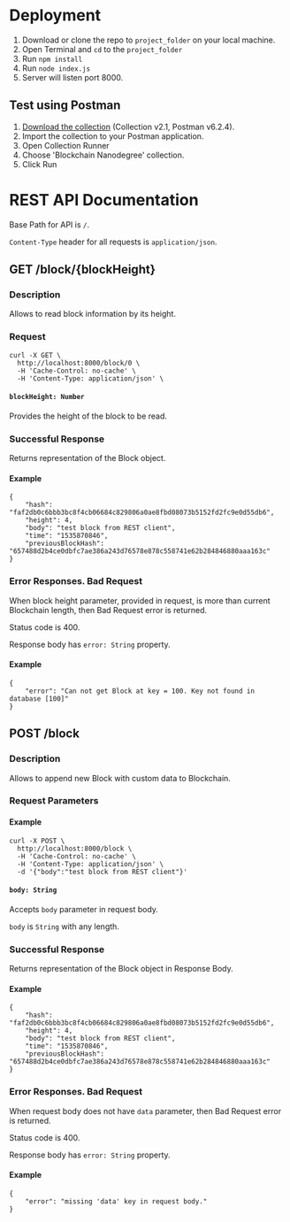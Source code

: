 # Deployment
1. Download or clone the repo to `project_folder` on your local machine.
2. Open Terminal and `cd` to the `project_folder`
3. Run `npm install`
4. Run `node index.js`
5. Server will listen port 8000.

## Test using Postman
1. [Download the collection](./tests/Blockchain_Nanodegree_Project_3.postman_collection.json) 
(Collection v2.1, Postman v6.2.4).
2. Import the collection to your Postman application.
3. Open Collection Runner
4. Choose 'Blockchain Nanodegree' collection.
5. Click Run

# REST API Documentation
Base Path for API is `/`.

`Content-Type` header for all requests is `application/json`.

## GET /block/{blockHeight}
### Description
Allows to read block information by its height.
### Request
``` 
curl -X GET \
  http://localhost:8000/block/0 \
  -H 'Cache-Control: no-cache' \
  -H 'Content-Type: application/json' \
```
#### `blockHeight: Number`
Provides the height of the block to be read.

### Successful Response
Returns representation of the Block object.
#### Example
``` 
{
    "hash": "faf2db0c6bbb3bc8f4cb06684c829806a0ae8fbd08073b5152fd2fc9e0d55db6",
    "height": 4,
    "body": "test block from REST client",
    "time": "1535870846",
    "previousBlockHash": "657488d2b4ce0dbfc7ae386a243d76578e878c558741e62b284846880aaa163c"
}
```
### Error Responses. Bad Request
When block height parameter, provided in request, is more than current 
Blockchain length, then Bad Request error is returned.

Status code is 400.

Response body has `error: String` property. 
#### Example
``` 
{
    "error": "Can not get Block at key = 100. Key not found in database [100]"
}
```

## POST /block
### Description
Allows to append new Block with custom data to Blockchain.
### Request Parameters
#### Example
``` 
curl -X POST \
  http://localhost:8000/block \
  -H 'Cache-Control: no-cache' \
  -H 'Content-Type: application/json' \
  -d '{"body":"test block from REST client"}'
```
#### `body: String`
Accepts `body` parameter in request body.

`body` is `String` with any length.

### Successful Response
Returns representation of the Block object in Response Body.
#### Example
``` 
{
    "hash": "faf2db0c6bbb3bc8f4cb06684c829806a0ae8fbd08073b5152fd2fc9e0d55db6",
    "height": 4,
    "body": "test block from REST client",
    "time": "1535870846",
    "previousBlockHash": "657488d2b4ce0dbfc7ae386a243d76578e878c558741e62b284846880aaa163c"
}
```

### Error Responses. Bad Request
When request body does not have `data` parameter, then Bad Request error is returned.

Status code is 400.

Response body has `error: String` property. 
#### Example
``` 
{
    "error": "missing 'data' key in request body."
}
```